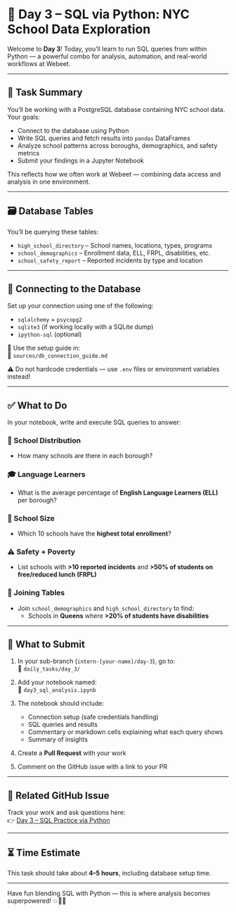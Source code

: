 # 🧠 Day 3 – SQL via Python: NYC School Data Exploration

Welcome to **Day 3**! Today, you’ll learn to run SQL queries from within Python — a powerful combo for analysis, automation, and real-world workflows at Webeet.

---

## 🎯 Task Summary

You’ll be working with a PostgreSQL database containing NYC school data. Your goals:

- Connect to the database using Python
- Write SQL queries and fetch results into `pandas` DataFrames
- Analyze school patterns across boroughs, demographics, and safety metrics
- Submit your findings in a Jupyter Notebook

This reflects how we often work at Webeet — combining data access and analysis in one environment.

---

## 🗃️ Database Tables

You’ll be querying these tables:

- `high_school_directory` – School names, locations, types, programs
- `school_demographics` – Enrollment data, ELL, FRPL, disabilities, etc.
- `school_safety_report` – Reported incidents by type and location

---

## 🔌 Connecting to the Database

Set up your connection using one of the following:

- `sqlalchemy` + `psycopg2`  
- `sqlite3` (if working locally with a SQLite dump)  
- `ipython-sql` (optional)

📘 Use the setup guide in:  
📁 `sources/db_connection_guide.md`

⚠️ Do not hardcode credentials — use `.env` files or environment variables instead!

---

## ✅ What to Do

In your notebook, write and execute SQL queries to answer:

### 🧮 School Distribution
- How many schools are there in each borough?

### 🎓 Language Learners
- What is the average percentage of **English Language Learners (ELL)** per borough?

### 🏫 School Size
- Which 10 schools have the **highest total enrollment**?

### ⚠️ Safety + Poverty
- List schools with **>10 reported incidents** and **>50% of students on free/reduced lunch (FRPL)**

### 🔗 Joining Tables
- Join `school_demographics` and `high_school_directory` to find:
  - Schools in **Queens** where **>20% of students have disabilities**

---

## 📁 What to Submit

1. In your sub-branch (`intern-[your-name]/day-3`), go to:  
   📁 `daily_tasks/day_3/`

2. Add your notebook named:  
   📄 `day3_sql_analysis.ipynb`

3. The notebook should include:
   - Connection setup (safe credentials handling)
   - SQL queries and results
   - Commentary or markdown cells explaining what each query shows
   - Summary of insights

4. Create a **Pull Request** with your work  
5. Comment on the GitHub issue with a link to your PR

---

## 🔗 Related GitHub Issue

Track your work and ask questions here:  
👉 [Day 3 – SQL Practice via Python](https://github.com/webeet-io/_onboarding_data/issues/5)

---

## ⏳ Time Estimate

This task should take about **4–5 hours**, including database setup time.

---

Have fun blending SQL with Python — this is where analysis becomes superpowered! 💥🐍🔗

